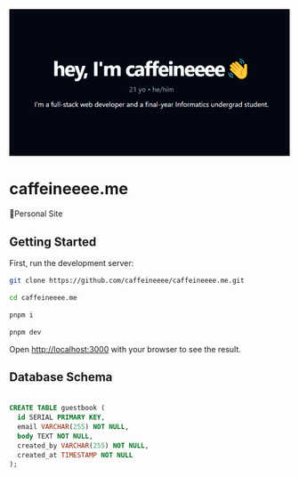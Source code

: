 <div align="center">
<a target="_blank" rel="noopener noreferrer nofollow" href="https://caffeineeee.me">
    <img alt='Personal Site' src="./src/app/opengraph-image.png" />
</a>
</div>

# caffeineeee.me

💠Personal Site

## Getting Started

First, run the development server:

```bash
git clone https://github.com/caffeineeee/caffeineeee.me.git
```

```bash
cd caffeineeee.me
```

```bash
pnpm i
```

```bash
pnpm dev
```

Open [http://localhost:3000](http://localhost:3000) with your browser to see the result.

## Database Schema

```sql

CREATE TABLE guestbook (
  id SERIAL PRIMARY KEY,
  email VARCHAR(255) NOT NULL,
  body TEXT NOT NULL,
  created_by VARCHAR(255) NOT NULL,
  created_at TIMESTAMP NOT NULL
);

```